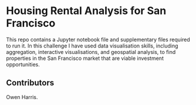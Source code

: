 # Housing Rental Analysis for San Francisco

This repo contains a Jupyter notebook file and supplementary files required to run it. In this challenge I have used data visualisation skills, including aggregation, interactive visualisations, and geospatial analysis, to find properties in the San Francisco market that are viable investment opportunities.

## Contributors

Owen Harris.



